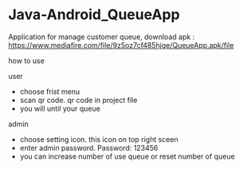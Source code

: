# Java-Android_QueueApp
Application for manage customer queue, download apk : https://www.mediafire.com/file/9z5oz7cf485hjqe/QueueApp.apk/file

how to use

user
- choose frist menu
- scan qr code. qr code in project file
- you will until your queue

admin
- choose setting icon. this icon on top right sceen
- enter admin password. Password: 123456
- you can increase number of use queue or reset number of queue
